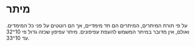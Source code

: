 # מיתר

על פי תורת המיתרים, המיתרים הם חד מימדיים, אך הם רוטטים על פני כל המימדים.
ואולם, אין מדובר במיתר המשמש להעפת עפיפונים. מיתר עפיפון שכזה גדול פי 10^32 עד
10^33.
